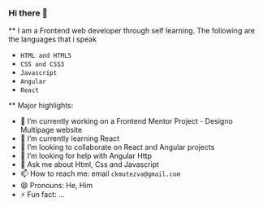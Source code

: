 ### Hi there 👋


** I am a Frontend web developer through self learning. 
The following are the languages that i speak
- `HTML and HTML5`
- `CSS and CSS3`
- `Javascript`
- `Angular`
-  `React`

** Major highlights:

- 🔭 I’m currently working on a Frontend Mentor Project - Designo Multipage website
- 🌱 I’m currently learning React
- 👯 I’m looking to collaborate on React and Angular projects
- 🤔 I’m looking for help with Angular Http 
- 💬 Ask me about Html, Css and Javascript
- 📫 How to reach me: email `ckmutezva@gmail.com`
- 😄 Pronouns: He, Him
- ⚡ Fun fact: ...

